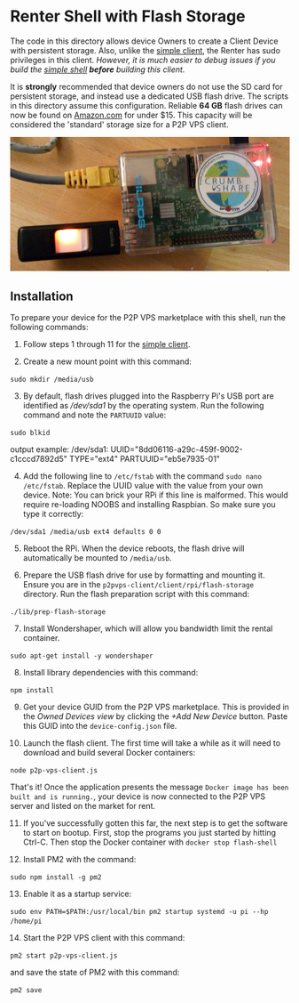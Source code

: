 # Renter Shell with Flash Storage
The code in this directory allows device Owners to create a Client Device with
persistent storage. Also, unlike the [simple client](../simple), the Renter has
sudo privileges in this client. *However, it is much easier to debug issues if
you build the [simple shell](../simple) **before** building this client.*

It is **strongly** recommended that device
owners do not use the SD card for persistent storage, and instead use a dedicated
USB flash drive. The scripts in this directory assume this configuration.
Reliable **64 GB** flash drives can now be found on [Amazon.com](http://amzn.to/2CZq2eR)
for under $15. This capacity will be considered the 'standard' storage size for a P2P VPS client.

![flash client](../../../images/flash-client.jpg?raw=true "flash client")


## Installation
To prepare your device for the P2P VPS marketplace with this shell, run the
following commands:

1. Follow steps 1 through 11 for the [simple client](../simple).

2. Create a new mount point with this command:

`sudo mkdir /media/usb`

3. By default, flash drives plugged into the Raspberry Pi's USB port are identified
as */dev/sda1* by the operating system. Run the following command and note the
`PARTUUID` value:

`sudo blkid`

output example: /dev/sda1: UUID="8dd06116-a29c-459f-9002-c1cccd7892d5" TYPE="ext4" PARTUUID="eb5e7935-01"

4. Add the following line to `/etc/fstab` with the command `sudo nano /etc/fstab`. Replace
the UUID value with the value from your own device.
Note: You can brick your RPi if this line is malformed. This would require re-loading NOOBS
and installing Raspbian. So make sure you type it correctly:

`/dev/sda1 /media/usb ext4 defaults 0 0`

5. Reboot the RPi. When the device reboots, the flash drive will automatically be mounted
to `/media/usb`.

6. Prepare the USB flash drive for use by formatting and mounting it.
Ensure you are in the `p2pvps-client/client/rpi/flash-storage` directory.
Run the flash preparation script with this command:

`./lib/prep-flash-storage`

7. Install Wondershaper, which will allow you bandwidth limit the rental container.

`sudo apt-get install -y wondershaper`

8. Install library dependencies with this command:

`npm install`

9. Get your device GUID from the P2P VPS marketplace. This is provided in
the *Owned Devices view* by clicking the *+Add New Device* button. Paste this GUID into the `device-config.json` file.

10. Launch the flash client. The first time will take a while as it will need
to download and build several Docker containers:

`node p2p-vps-client.js`

That's it! Once the application presents the message `Docker image has been built and is running.`,
your device is now connected to the P2P VPS server and listed on the market for rent.

11. If you've successfully gotten this far, the next step is to get the software to
start on bootup. First, stop the programs you just started by hitting Ctrl-C. Then stop
the Docker container with `docker stop flash-shell`

12. Install PM2 with the command:

`sudo npm install -g pm2`

13. Enable it as a startup service:

`sudo env PATH=$PATH:/usr/local/bin pm2 startup systemd -u pi --hp /home/pi`

14. Start the P2P VPS client with this command:

`pm2 start p2p-vps-client.js`

and save the state of PM2 with this command:

`pm2 save`
